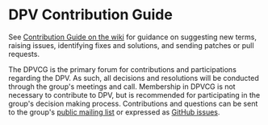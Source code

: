 # DPV Contribution Guide

See [Contribution Guide on the wiki](https://github.com/w3c/dpv/wiki/Contribution-Guide) for guidance on suggesting new terms, raising issues, identifying fixes and solutions, and sending patches or pull requests.

The DPVCG is the primary forum for contributions and participations regarding the DPV. As such, all decisions and resolutions will be conducted through the group's meetings and call. Membership in DPVCG is not necessary to contribute to DPV, but is recommended for participating in the group's decision making process. Contributions and questions can be sent to the group's [public mailing list](https://lists.w3.org/Archives/Public/public-dpvcg/) or expressed as [GitHub issues](https://github.com/dpvcg/dpv/issues). 
